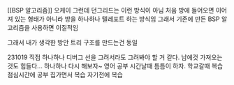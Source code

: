 
[[BSP 알고리즘]] 오케이 그런데 던그리드는 이런 방식이 아님
처음 방에 들어오면 이어져 있는 형태가 아니라 방을 하나하나 텔레포트 하는 방식임
그래서 기존에 만든 BSP 알고리즘을 사용하면 이질적임

그래서 내가 생각한 방안 트리 구조를 만드는건 동일

231019 직접 하나하나 디버그 선을 그려서라도 그려봐야 할 거 같다. 남에것 가져오는 것도 힘들다... 하나하나 다시 해보자~
영어 공부 시간날때 틈틈이 하자. 학교갈때 복습 점심시간에 공부 집가면서 복습 자기전에 복습
